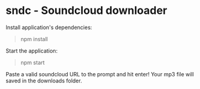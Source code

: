# sndc - Soundcloud downloader

Install application's dependencies:

> npm install

Start the application:

> npm start

Paste a valid soundcloud URL to the prompt and hit enter!
Your mp3 file will saved in the downloads folder.
